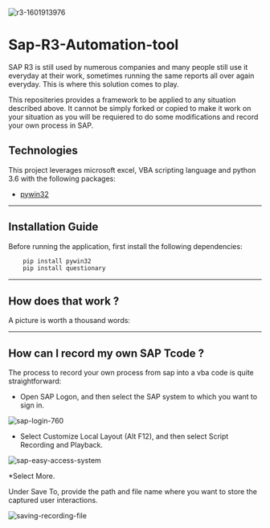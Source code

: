 ![r3-1601913976](https://user-images.githubusercontent.com/93589158/197033907-db6a521c-a1f5-4c7e-a7a4-7d1ead778996.png)
# Sap-R3-Automation-tool
 SAP R3 is still used by numerous companies and many people still use it everyday at their work, sometimes running the same reports all over again everyday.
 This is where this solution comes to play. 
 
This repositeries provides a framework to be applied to any situation described above. It cannot be simply forked or copied to make it work on your situation as you will be requiered to do some modifications and record your own process in SAP.


## Technologies

This project leverages microsoft excel, VBA scripting language and python 3.6 with the following packages:

* [pywin32](https://pypi.org/project/pywin32/)



---

## Installation Guide
Before running the application, first install the following dependencies:
```python
    pip install pywin32
    pip install questionary
```




 ---
 
 ## How does that work ?


A picture is worth a thousand words:





---
## How can I record my own SAP Tcode ? 

The process to record your own process from sap into a vba code is quite straightforward:

* Open SAP Logon, and then select the SAP system to which you want to sign in.

![sap-login-760](https://user-images.githubusercontent.com/93589158/197603933-ac2a4bce-5858-4917-abba-f20afce73b0f.png)

* Select Customize Local Layout (Alt F12), and then select Script Recording and Playback.

![sap-easy-access-system](https://user-images.githubusercontent.com/93589158/197608516-1f55dc28-2550-455c-9d3c-25acdb701fde.png)

*Select More.

Under Save To, provide the path and file name where you want to store the captured user interactions.

![saving-recording-file](https://user-images.githubusercontent.com/93589158/197609231-56c10887-9360-4953-8e4d-534c4268b031.png)
